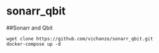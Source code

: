 # sonarr_qbit
##Sonarr and Qbit

```
wget clone https://github.com/vichanzo/sonarr_qbit.git
docker-compose up -d
``` 
